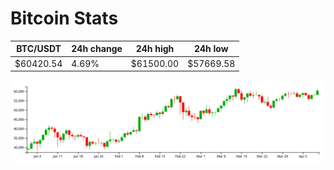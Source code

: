 # Bitcoin Stats

BTC/USDT|24h change|24h high|24h low|
|---|---|---|---|
|$60420.54|4.69%|$61500.00|$57669.58|

<img src="./chart.svg">
